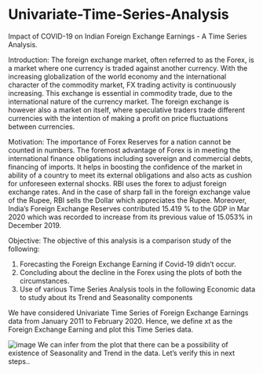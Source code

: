 # Univariate-Time-Series-Analysis
Impact of COVID-19 on Indian Foreign Exchange Earnings - A Time Series Analysis.

Introduction:
The foreign exchange market, often referred to as the Forex, is a market where one currency is traded against another currency. With the increasing globalization of the world economy and the international character of the commodity market, FX trading activity is continuously increasing.
This exchange is essential in commodity trade, due to the international nature of the currency market. The foreign exchange is however also a market on itself, where speculative traders trade different currencies with the intention of making a profit on price fluctuations between currencies.


Motivation:
The importance of Forex Reserves for a nation cannot be counted in numbers.
The foremost advantage of Forex is in meeting the international finance obligations including sovereign and commercial debts, financing of imports. It helps in boosting the confidence of the market in ability of a country to meet its external obligations and also acts as cushion for unforeseen external shocks.
RBI uses the forex to adjust foreign exchange rates. And in the case of sharp fall in the foreign exchange value of the Rupee, RBI sells the Dollar which appreciates the Rupee.
Moreover, India’s Foreign Exchange Reserves contributed 15.419 % to the GDP in Mar 2020 which was recorded to increase from its previous value of 15.053% in December 2019.


Objective:
The objective of this analysis is a comparison study of the following:
1. Forecasting the Foreign Exchange Earning if Covid-19 didn’t occur.
2. Concluding about the decline in the Forex using the plots of both the circumstances.
3. Use of various Time Series Analysis tools in the following Economic data to study about its Trend and Seasonality components

We have considered Univariate Time Series of Foreign Exchange Earnings data from January 2011 to February 2020. Hence, we define xt as the Foreign Exchange Earning and plot this Time Series data.

![image](https://user-images.githubusercontent.com/58327067/116501401-4d631300-a8ce-11eb-9220-33818b385b47.png)
We can infer from the plot that there can be a possibility of existence of Seasonality and Trend in the data. Let’s verify this in next steps..
